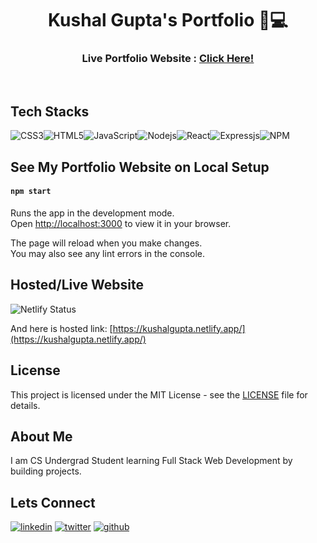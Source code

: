 <div align="center">
  <h1>Kushal Gupta's Portfolio 👋💻</h1>
  <h3>Live Portfolio Website : <a href="#">Click Here!</a></h3>
</div>    

<br>

##  Tech Stacks

![CSS3](https://img.shields.io/badge/css3-%231572B6.svg?style=for-the-badge&logo=css3&logoColor=white)![HTML5](https://img.shields.io/badge/html5-%23E34F26.svg?style=for-the-badge&logo=html5&logoColor=white)![JavaScript](https://img.shields.io/badge/JavaScript-323330?style=for-the-badge&logo=javascript&logoColor=F7DF1E)![Nodejs](https://img.shields.io/badge/Node.js-339933?style=for-the-badge&logo=nodedotjs&logoColor=white)![React](https://img.shields.io/badge/react-%2320232a.svg?style=for-the-badge&logo=react&logoColor=%2361DAFB)![Expressjs](https://img.shields.io/badge/Express.js-000000?style=for-the-badge&logo=express&logoColor=white)![NPM](https://img.shields.io/badge/npm-CB3837?style=for-the-badge&logo=npm&logoColor=white)

## See My Portfolio Website on Local Setup
#### `npm start`

Runs the app in the development mode.\
Open [http://localhost:3000](http://localhost:3000) to view it in your browser.

The page will reload when you make changes.\
You may also see any lint errors in the console.

## Hosted/Live Website
![Netlify Status](https://api.netlify.com/api/v1/badges/8839dd4e-90b8-4d53-94f4-96fc5dbbdf10/deploy-status)

And here is hosted link: [https://kushalgupta.netlify.app/](https://kushalgupta.netlify.app/)
##  License

This project is licensed under the MIT License - see the [LICENSE](https://github.com/thisiskushal31/portfolio/blob/main/LICENSE) file for details.

## About Me

I am CS Undergrad Student learning Full Stack Web Development by building projects. 

## Lets Connect
[![linkedin](https://img.shields.io/badge/linkedin-0A66C2?style=for-the-badge&logo=linkedin&logoColor=white)](https://www.linkedin.com/in/thisiskushalgupta/)
[![twitter](https://img.shields.io/badge/twitter-1DA1F2?style=for-the-badge&logo=twitter&logoColor=white)](https://twitter.com/thisis_kushal)
[![github](https://img.shields.io/badge/github-0d1117?style=for-the-badge&logo=github&logoColor=white)](https://github.com/thisiskushal31/)